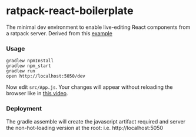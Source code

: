 ratpack-react-boilerplate
=====================

The minimal dev environment to enable live-editing React components from a ratpack server.
Derived from this [example](https://github.com/gaearon/react-hot-boilerplate)

### Usage

```
gradlew npmInstall
gradlew npm_start
gradlew run
open http://localhost:5050/dev
```

Now edit `src/App.js`.
Your changes will appear without reloading the browser like in [this video](http://vimeo.com/100010922).

### Deployment

The gradle assemble will create the javascript artifact required and server the non-hot-loading version at the root:
 i.e. http://localhost:5050

